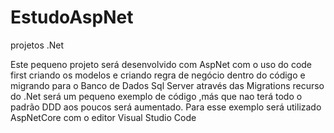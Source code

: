 # EstudoAspNet
projetos .Net

Este pequeno projeto será desenvolvido com AspNet com o uso do code first 
criando os modelos e criando regra de negócio dentro do código e migrando para o Banco de Dados Sql Server 
através das Migrations recurso do .Net será um pequeno exemplo de código ,más que nao terá todo o padrão DDD aos poucos será aumentado.
Para esse exemplo será utilizado AspNetCore com o editor Visual Studio Code
